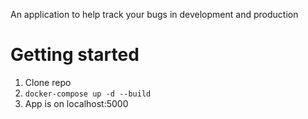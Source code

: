 An application to help track your bugs in development and production

# Getting started

1. Clone repo
2. `docker-compose up -d --build`
3. App is on localhost:5000
